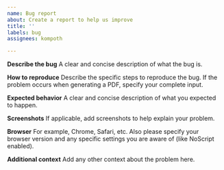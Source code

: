 ```yaml
---
name: Bug report
about: Create a report to help us improve
title: ''
labels: bug
assignees: kompoth

---
```


**Describe the bug**
A clear and concise description of what the bug is.

**How to reproduce**
Describe the specific steps to reproduce the bug. If the problem occurs when generating a PDF, specify your complete input.

**Expected behavior**
A clear and concise description of what you expected to happen.

**Screenshots**
If applicable, add screenshots to help explain your problem.

**Browser**
For example, Chrome, Safari, etc. Also please specify your browser version and any specific settings you are aware of (like NoScript enabled). 
 
**Additional context**
Add any other context about the problem here.
